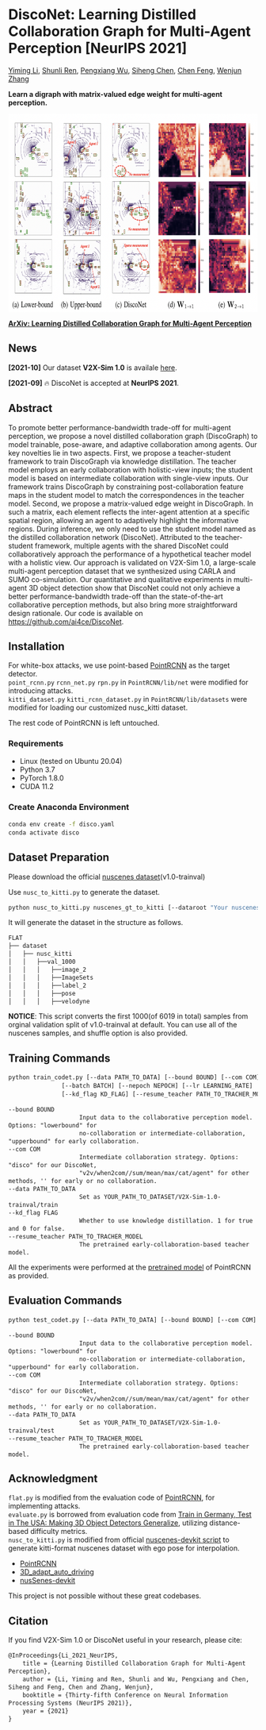 # DiscoNet: Learning Distilled Collaboration Graph for Multi-Agent Perception [NeurIPS 2021]

[Yiming Li](https://scholar.google.com/citations?user=i_aajNoAAAAJ), [Shunli Ren](https://github.com/ShunliRen), [Pengxiang Wu](https://scholar.google.com/citations?user=MXLs7GcAAAAJ&hl=en), [Siheng Chen](https://scholar.google.com/citations?user=W_Q33RMAAAAJ&hl=en), [Chen Feng](https://scholar.google.com/citations?user=YeG8ZM0AAAAJ), [Wenjun Zhang](https://www.researchgate.net/profile/Wenjun-Zhang-29)

**Learn a digraph with matrix-valued edge weight for multi-agent perception.**

<p align="center"><img src='img.png' align="center" height="400px"> </p>

[**ArXiv: Learning Distilled Collaboration Graph for Multi-Agent Perception**](https://arxiv.org/abs/2103.15326)        



## News
**[2021-10]**  Our dataset **V2X-Sim 1.0** is availale [here](https://ai4ce.github.io/V2X-Sim/).

**[2021-09]**  🔥 DiscoNet is accepted at **NeurIPS 2021**.

## Abstract
To promote better performance-bandwidth trade-off for multi-agent perception, we propose a novel distilled collaboration graph (DiscoGraph) to model trainable, pose-aware, and adaptive collaboration among agents. Our key novelties lie in two aspects. First, we propose a teacher-student framework to train DiscoGraph via knowledge distillation. The teacher model employs an early collaboration with holistic-view inputs; the student model is based on intermediate collaboration with single-view inputs. Our framework trains DiscoGraph by constraining post-collaboration feature maps in the student model to match the correspondences in the teacher model. Second, we propose a matrix-valued edge weight in DiscoGraph. In such a matrix, each element reflects the inter-agent attention at a specific spatial region, allowing an agent to adaptively highlight the informative regions. During inference, we only need to use the student model named as the distilled collaboration network (DiscoNet). Attributed to the teacher-student framework, multiple agents with the shared DiscoNet could collaboratively approach the performance of a hypothetical teacher model with a holistic view. Our approach is validated on V2X-Sim 1.0, a large-scale multi-agent perception dataset that we synthesized using CARLA and SUMO co-simulation. Our quantitative and qualitative experiments in multi-agent 3D object detection show that DiscoNet could not only achieve a better performance-bandwidth trade-off than the state-of-the-art collaborative perception methods, but also bring more straightforward design rationale. Our code is available on https://github.com/ai4ce/DiscoNet.

## Installation
For white-box attacks, we use point-based [PointRCNN](https://github.com/sshaoshuai/PointRCNN) as the target detector.  
```point_rcnn.py``` ```rcnn_net.py``` ```rpn.py``` in ```PointRCNN/lib/net``` were modified for introducing attacks.   
```kitti_dataset.py``` ```kitti_rcnn_dataset.py```  in ```PointRCNN/lib/datasets``` were modified for loading our customized nusc_kitti dataset.   
  
The rest code of PointRCNN is left untouched.
### Requirements
* Linux (tested on Ubuntu 20.04)
* Python 3.7
* PyTorch 1.8.0
* CUDA 11.2

### Create Anaconda Environment
```bash
conda env create -f disco.yaml
conda activate disco
```

## Dataset Preparation
Please download the official [nuscenes dataset](https://www.nuscenes.org/nuscenes)(v1.0-trainval)

Use ```nusc_to_kitti.py``` to generate the dataset.

```bash
python nusc_to_kitti.py nuscenes_gt_to_kitti [--dataroot "Your nuscenes dataroot"]
```

It will generate the dataset in the structure as follows.
```
FLAT
├── dataset
│   ├── nusc_kitti
│   │   ├──val_1000
│   │   │   ├──image_2
│   │   │   ├──ImageSets
│   │   │   ├──label_2
│   │   │   ├──pose
│   │   │   ├──velodyne
```

**NOTICE**: This script converts the first 1000(of 6019 in total) samples from orginal validation split of v1.0-trainval at default. You can use all of the nuscenes samples, and shuffle option is also provided.

## Training Commands
```bash
python train_codet.py [--data PATH_TO_DATA] [--bound BOUND] [--com COM]
               [--batch BATCH] [--nepoch NEPOCH] [--lr LEARNING_RATE] 
               [--kd_flag KD_FLAG] [--resume_teacher PATH_TO_TRACHER_MODEL]
```

```
--bound BOUND       
                    Input data to the collaborative perception model. Options: "lowerbound" for 
                    no-collaboration or intermediate-collaboration, "upperbound" for early collaboration.
--com COM   
                    Intermediate collaboration strategy. Options: "disco" for our DiscoNet,
                    "v2v/when2com//sum/mean/max/cat/agent" for other methods, '' for early or no collaboration.
--data PATH_TO_DATA         
                    Set as YOUR_PATH_TO_DATASET/V2X-Sim-1.0-trainval/train
--kd_flag FLAG
                    Whether to use knowledge distillation. 1 for true and 0 for false.
--resume_teacher PATH_TO_TRACHER_MODEL 
                    The pretrained early-collaboration-based teacher model.

```
All the experiments were performed at the [pretrained model](checkpoint_epoch_70.pth) of PointRCNN as provided.

## Evaluation Commands
```bash
python test_codet.py [--data PATH_TO_DATA] [--bound BOUND] [--com COM] [--resume PATH_TO_YOUR_MODEL]
```

```
--bound BOUND       
                    Input data to the collaborative perception model. Options: "lowerbound" for 
                    no-collaboration or intermediate-collaboration, "upperbound" for early collaboration.
--com COM   
                    Intermediate collaboration strategy. Options: "disco" for our DiscoNet,
                    "v2v/when2com//sum/mean/max/cat/agent" for other methods, '' for early or no collaboration.
--data PATH_TO_DATA         
                    Set as YOUR_PATH_TO_DATASET/V2X-Sim-1.0-trainval/test
--resume_teacher PATH_TO_TRACHER_MODEL 
                    The pretrained early-collaboration-based teacher model.

```
## Acknowledgment  
```flat.py``` is modified from the evaluation code of [PointRCNN](https://github.com/sshaoshuai/PointRCNN), for implementing attacks.  
```evaluate.py``` is  borrowed from evaluation code from [Train in Germany, Test in The USA: Making 3D Object Detectors Generalize](https://github.com/cxy1997/3D_adapt_auto_driving), utilizing distance-based difficulty metrics.  
```nusc_to_kitti.py``` is  modified from official [nuscenes-devkit script](https://github.com/nutonomy/nuscenes-devkit/blob/master/python-sdk/nuscenes/scripts/export_kitti.py) to generate kitti-format nuscenes dataset with ego pose for interpolation.  
* [PointRCNN](https://github.com/sshaoshuai/PointRCNN)
* [3D_adapt_auto_driving](https://github.com/cxy1997/3D_adapt_auto_driving)
* [nusSenes-devkit](https://github.com/nutonomy/nuscenes-devkit)

This project is not possible without these great codebases.

## Citation
If you find V2X-Sim 1.0 or DiscoNet useful in your research, please cite:
```
@InProceedings{Li_2021_NeurIPS,
    title = {Learning Distilled Collaboration Graph for Multi-Agent Perception},
    author = {Li, Yiming and Ren, Shunli and Wu, Pengxiang and Chen, Siheng and Feng, Chen and Zhang, Wenjun},
    booktitle = {Thirty-fifth Conference on Neural Information Processing Systems (NeurIPS 2021)},
    year = {2021}
}
```
